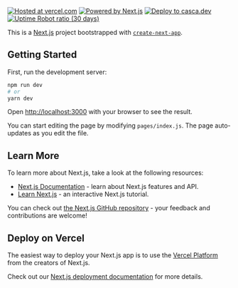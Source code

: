[![Hosted at vercel.com](https://img.shields.io/badge/hosted%20at-vercel.com-black?logo=zeit&logoColor=black&style=flat-square)](https://vercel.com)
[![Powered by Next.js](https://img.shields.io/badge/powered%20by-Next.js-black?logo=Next.js&style=flat-square)](https://nextjs.org)
[![Deploy to casca.dev](https://img.shields.io/github/deployments/casca/casca.dev/Production?label=deploy%20to%20casca.dev&logo=dependabot&style=flat-square)](https://casca.dev)
[![Uptime Robot ratio (30 days)](https://img.shields.io/uptimerobot/ratio/m785547332-9c583e72e19f01645fd3c8a7?style=flat-square&logo=clockify&logoColor=white)](http://uptimerobot.com)

This is a [Next.js](https://nextjs.org/) project bootstrapped with [`create-next-app`](https://github.com/vercel/next.js/tree/canary/packages/create-next-app).

## Getting Started

First, run the development server:

```bash
npm run dev
# or
yarn dev
```

Open [http://localhost:3000](http://localhost:3000) with your browser to see the result.

You can start editing the page by modifying `pages/index.js`. The page auto-updates as you edit the file.

## Learn More

To learn more about Next.js, take a look at the following resources:

- [Next.js Documentation](https://nextjs.org/docs) - learn about Next.js features and API.
- [Learn Next.js](https://nextjs.org/learn) - an interactive Next.js tutorial.

You can check out [the Next.js GitHub repository](https://github.com/vercel/next.js/) - your feedback and contributions are welcome!

## Deploy on Vercel

The easiest way to deploy your Next.js app is to use the [Vercel Platform](https://vercel.com/import?utm_medium=default-template&filter=next.js&utm_source=create-next-app&utm_campaign=create-next-app-readme) from the creators of Next.js.

Check out our [Next.js deployment documentation](https://nextjs.org/docs/deployment) for more details.
